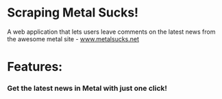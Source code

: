 # Scraping Metal Sucks!
A web application that lets users leave comments on the latest news from the
awesome metal site - www.metalsucks.net

# Features:
### Get the latest news in Metal with just one click!
### 
